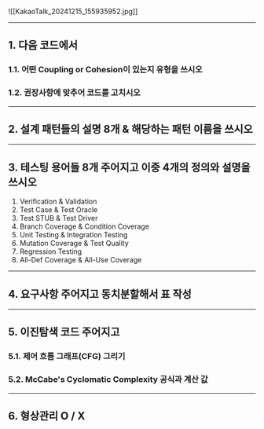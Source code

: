 ![[KakaoTalk_20241215_155935952.jpg]]

---
## 1. 다음 코드에서
### 1.1. 어떤 Coupling or Cohesion이 있는지 유형을 쓰시오
### 1.2. 권장사항에 맞추어 코드를 고치시오

---
## 2. 설계 패턴들의 설명 8개 & 해당하는 패턴 이름을 쓰시오
---
## 3. 테스팅 용어들 8개 주어지고 이중 4개의 정의와 설명을 쓰시오
1. Verification & Validation
2. Test Case & Test Oracle
3. Test STUB & Test Driver
4. Branch Coverage & Condition Coverage
5. Unit Testing & Integration Testing
6. Mutation Coverage & Test Quality
7. Regression Testing
8. All-Def Coverage & All-Use Coverage

---
## 4. 요구사항 주어지고 동치분할해서 표 작성

---
## 5. 이진탐색 코드 주어지고
### 5.1. 제어 흐름 그래프(CFG) 그리기
### 5.2. McCabe's Cyclomatic Complexity 공식과 계산 값

---
## 6. 형상관리 O / X